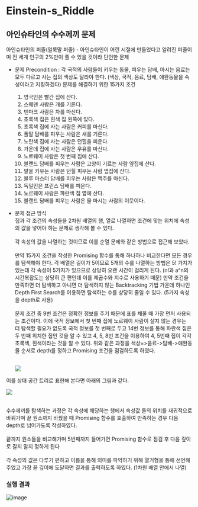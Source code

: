 # Einstein-s_Riddle
## 아인슈타인의 수수께끼 문제

아인슈타인의 퍼즐(얼룩말 퍼즐)
 	- 아인슈타인이 어린 시절에 만들었다고 알려진 퍼즐이며 전 세계 인구의 2%만이 풀 수 있을 것이라 단언한 문제

- 문제
	Precondition : 각 국적의 사람들이 키우는 동물, 피우는 담배, 마시는 음료는 모두 다르고 사는 집의 색상도 달라야 한다.
 (색상, 국적, 음료, 담배, 애완동물을 속성이라고 지칭하겠다)
  문제를 해결하기 위한 15가지 조건
	
  1. 영국인은 빨간 집에 산다.
	2. 스웨덴 사람은 개를 기른다.
	3. 덴마크 사람은 차를 마신다.
	4. 초록색 집은 흰색 집 왼쪽에 있다.
	5. 초록색 집에 사는 사람은 커피를 마신다.
	6. 폴말 담배를 피우는 사람은 새를 기른다.
	7. 노란색 집에 사는 사람은 던힐을 피운다.
	8. 가운데 집에 사는 사람은 우유를 마신다.
	9. 노르웨이 사람은 첫 번째 집에 산다.
	10. 블랜드 담배를 피우는 사람은 고양이 기르는 사람 옆집에 산다.
	11. 말을 키우는 사람은 던힐 피우는 사람 옆집에 산다.
	12. 블루 마스터 담배를 피우는 사람은 맥주를 마신다.
	13. 독일인은 프린스 담배를 피운다.
	14. 노르웨이 사람은 파란색 집 옆에 산다.
	15. 블랜드 담배를 피우는 사람은 물 마시는 사람의 이웃이다.

- 문제 접근 방식
	<br>집과 각 조건의 속성들을 2차원 배열의 행, 열로 나열하면 조건에 맞는 위치에 속성의 값을 넣어야 하는 문제로 생각해 볼 수 있다.</br>
 <br>각 속성의 값을 나열하는 것이므로 이를 순열 문제와 같은 방법으로 접근해 보았다.</br>
	<br>만약 15가지 조건을 작성한 Promising 함수를 통해 하나하나 비교한다면 모든 경우를 탐색해야 한다. 각 배열은 길이가 5이므로 5개의 수를 나열하는 방법은 5! 가지가 있는데 각 속성이 5가지가 있으므로 상당히 오랜 시간이 걸리게 된다. (n!과 a^n의 시간복잡도는 상당히 큰 편인데 이를 제곱수와 지수로 사용하기 때문)
	만약 조건을 만족하면 더 탐색하고 아니면 더 탐색하지 않는 Backtracking 기법 가운데 하나인 Depth First Search를 이용하면 탐색하는 수를 상당히 줄일 수 있다. (5가지 속성을 depth로 사용)</br> 
	<br>문제 조건 중 9번 조건은 정확한 정보를 주기 때문에 표를 채울 때 가장 먼저 사용되는 조건이다. 이에 국적 정보에서 첫 번째 집에 노르웨이 사람이 살지 않는 경우는 더 탐색할 필요가 없도록 국적 정보를 첫 번째로 두고 14번 정보를 통해 파란색 집은 두 번째 위치한 집인 것을 알 수 있고 4, 5, 8번 조건을 이용하여 4, 5번째 집이 각각 초록색, 흰색이라는 것을 알 수 있다. 위와 같은 과정을 색상=>음료->담배->애완동물 순서로 depth를 정하고 Promising 조건을 점검하도록 하였다.</br> <br>
  
  <p allign="center"><img src="https://user-images.githubusercontent.com/84065395/217197454-b6627510-a10d-450f-ada5-927b69b5f125.png"></p>


이를 상태 공간 트리로 표현해 본다면 아래의 그림과 같다.
  <p allign="center"><img src="https://user-images.githubusercontent.com/84065395/217198291-7ddebe3a-9f93-40a5-acf4-bc0c75c04e91.png"></p>


<br>수수께끼를 탐색하는 과정은 각 속성에 해당하는 행에서 속성값 들의 위치를 재귀적으로 바꿔가며 끝 원소까지 바꿨을 때 Promising 함수를 호출하여 만족하는 경우 다음 depth로 넘어가도록 작성하였다. </br>
<br>
끝까지 원소들을 비교해가며 5번째까지 들어가면 Promising 함수로 점검 후 다음 깊이로 갈지 말지 정하게 된다</br>
	<br>각 속성의 값은 다루기 편하고 이름을 통해 의미를 파악하기 위해 열거형을 통해 선언해 주었고 가장 끝 깊이에 도달하면 결과를 출력하도록 하였다. (1차원 배열 안에서 나열)


### 실행 결과
![image](https://user-images.githubusercontent.com/84065395/217750100-932c78f2-e94e-4bba-b17b-f099272d0152.png)

